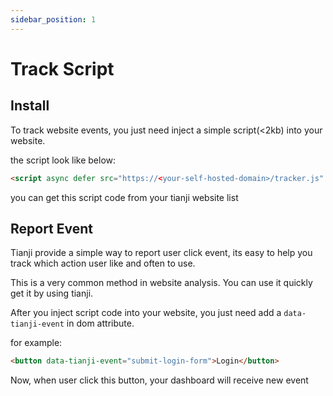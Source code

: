 ```yaml
---
sidebar_position: 1
---
```


# Track Script

## Install

To track website events, you just need inject a simple script(<2kb) into your website.

the script look like below:

```html
<script async defer src="https://<your-self-hosted-domain>/tracker.js" data-website-id="xxxxxxxxxxxxx"></script>
```

you can get this script code from your tianji website list

## Report Event

Tianji provide a simple way to report user click event, its easy to help you track which action user like and often to use.

This is a very common method in website analysis. You can use it quickly get it by using tianji.

After you inject script code into your website, you just need add a `data-tianji-event` in dom attribute.

for example:

```html
<button data-tianji-event="submit-login-form">Login</button>
```

Now, when user click this button, your dashboard will receive new event
